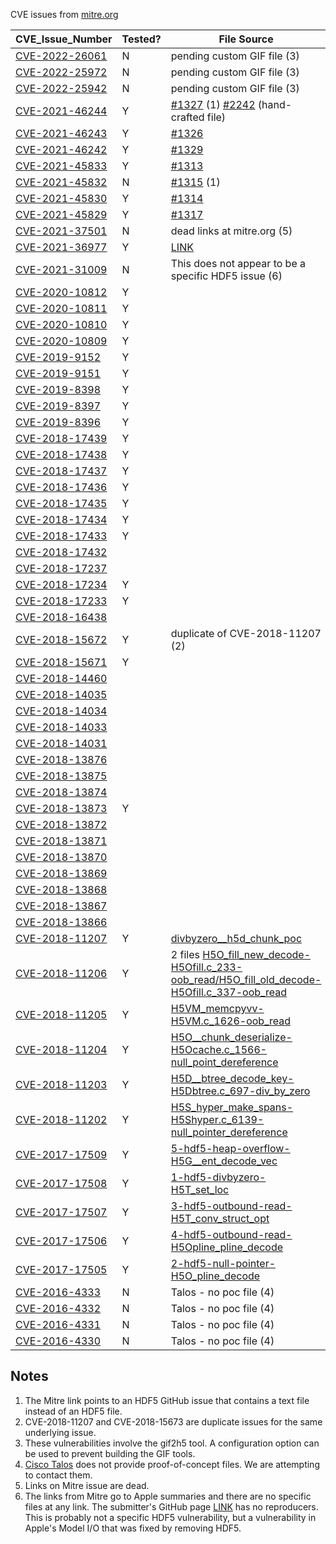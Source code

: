 CVE issues from [mitre.org](https://cve.mitre.org/cgi-bin/cvekey.cgi?keyword=HDF5)

| CVE\_Issue\_Number | Tested? | File Source |
|---------|---------|---------|
|[CVE-2022-26061](https://cve.mitre.org/cgi-bin/cvename.cgi?name=CVE-2022-26061)|N|pending custom GIF file (3)|
|[CVE-2022-25972](https://cve.mitre.org/cgi-bin/cvename.cgi?name=CVE-2022-25972)|N|pending custom GIF file (3)|
|[CVE-2022-25942](https://cve.mitre.org/cgi-bin/cvename.cgi?name=CVE-2022-25942)|N|pending custom GIF file (3)|
|[CVE-2021-46244](https://cve.mitre.org/cgi-bin/cvename.cgi?name=CVE-2021-46244)|Y|[#1327](https://github.com/HDFGroup/hdf5/issues/1327) (1) [#2242](https://github.com/HDFGroup/hdf5/issues/2242) (hand-crafted file)|
|[CVE-2021-46243](https://cve.mitre.org/cgi-bin/cvename.cgi?name=CVE-2021-46243)|Y|[#1326](https://github.com/HDFGroup/hdf5/issues/1326)|
|[CVE-2021-46242](https://cve.mitre.org/cgi-bin/cvename.cgi?name=CVE-2021-46242)|Y|[#1329](https://github.com/HDFGroup/hdf5/issues/1329)|
|[CVE-2021-45833](https://cve.mitre.org/cgi-bin/cvename.cgi?name=CVE-2021-45833)|Y|[#1313](https://github.com/HDFGroup/hdf5/issues/1313)|
|[CVE-2021-45832](https://cve.mitre.org/cgi-bin/cvename.cgi?name=CVE-2021-45832)|N|[#1315](https://github.com/HDFGroup/hdf5/issues/1315) (1)|
|[CVE-2021-45830](https://cve.mitre.org/cgi-bin/cvename.cgi?name=CVE-2021-45830)|Y|[#1314](https://github.com/HDFGroup/hdf5/issues/1314)|
|[CVE-2021-45829](https://cve.mitre.org/cgi-bin/cvename.cgi?name=CVE-2021-45829)|Y|[#1317](https://github.com/HDFGroup/hdf5/issues/1317)|
|[CVE-2021-37501](https://cve.mitre.org/cgi-bin/cvename.cgi?name=CVE-2021-37501)|N|dead links at mitre.org (5)|
|[CVE-2021-36977](https://cve.mitre.org/cgi-bin/cvename.cgi?name=CVE-2021-36977)|Y|[LINK](https://bugs.chromium.org/p/oss-fuzz/issues/detail?id=31265)|
|[CVE-2021-31009](https://cve.mitre.org/cgi-bin/cvename.cgi?name=CVE-2021-31009)|N|This does not appear to be a specific HDF5 issue (6)|
|[CVE-2020-10812](https://cve.mitre.org/cgi-bin/cvename.cgi?name=CVE-2020-10812)|Y||
|[CVE-2020-10811](https://cve.mitre.org/cgi-bin/cvename.cgi?name=CVE-2020-10811)|Y||
|[CVE-2020-10810](https://cve.mitre.org/cgi-bin/cvename.cgi?name=CVE-2020-10810)|Y||
|[CVE-2020-10809](https://cve.mitre.org/cgi-bin/cvename.cgi?name=CVE-2020-10809)|Y||
|[CVE-2019-9152](https://cve.mitre.org/cgi-bin/cvename.cgi?name=CVE-2019-9152)|Y||
|[CVE-2019-9151](https://cve.mitre.org/cgi-bin/cvename.cgi?name=CVE-2019-9151)|Y||
|[CVE-2019-8398](https://cve.mitre.org/cgi-bin/cvename.cgi?name=CVE-2019-8398)|Y||
|[CVE-2019-8397](https://cve.mitre.org/cgi-bin/cvename.cgi?name=CVE-2019-8397)|Y||
|[CVE-2019-8396](https://cve.mitre.org/cgi-bin/cvename.cgi?name=CVE-2019-8396)|Y||
|[CVE-2018-17439](https://cve.mitre.org/cgi-bin/cvename.cgi?name=CVE-2018-17439)|Y||
|[CVE-2018-17438](https://cve.mitre.org/cgi-bin/cvename.cgi?name=CVE-2018-17438)|Y||
|[CVE-2018-17437](https://cve.mitre.org/cgi-bin/cvename.cgi?name=CVE-2018-17437)|Y||
|[CVE-2018-17436](https://cve.mitre.org/cgi-bin/cvename.cgi?name=CVE-2018-17436)|Y||
|[CVE-2018-17435](https://cve.mitre.org/cgi-bin/cvename.cgi?name=CVE-2018-17435)|Y||
|[CVE-2018-17434](https://cve.mitre.org/cgi-bin/cvename.cgi?name=CVE-2018-17434)|Y||
|[CVE-2018-17433](https://cve.mitre.org/cgi-bin/cvename.cgi?name=CVE-2018-17433)|Y||
|[CVE-2018-17432](https://cve.mitre.org/cgi-bin/cvename.cgi?name=CVE-2018-17432)|||
|[CVE-2018-17237](https://cve.mitre.org/cgi-bin/cvename.cgi?name=CVE-2018-17237)|||
|[CVE-2018-17234](https://cve.mitre.org/cgi-bin/cvename.cgi?name=CVE-2018-17234)|Y||
|[CVE-2018-17233](https://cve.mitre.org/cgi-bin/cvename.cgi?name=CVE-2018-17233)|Y||
|[CVE-2018-16438](https://cve.mitre.org/cgi-bin/cvename.cgi?name=CVE-2018-16438)|||
|[CVE-2018-15672](https://cve.mitre.org/cgi-bin/cvename.cgi?name=CVE-2018-15672)|Y|duplicate of CVE-2018-11207 (2)|
|[CVE-2018-15671](https://cve.mitre.org/cgi-bin/cvename.cgi?name=CVE-2018-15671)|Y||
|[CVE-2018-14460](https://cve.mitre.org/cgi-bin/cvename.cgi?name=CVE-2018-14460)|||
|[CVE-2018-14035](https://cve.mitre.org/cgi-bin/cvename.cgi?name=CVE-2018-14035)|||
|[CVE-2018-14034](https://cve.mitre.org/cgi-bin/cvename.cgi?name=CVE-2018-14034)|||
|[CVE-2018-14033](https://cve.mitre.org/cgi-bin/cvename.cgi?name=CVE-2018-14033)|||
|[CVE-2018-14031](https://cve.mitre.org/cgi-bin/cvename.cgi?name=CVE-2018-14031)|||
|[CVE-2018-13876](https://cve.mitre.org/cgi-bin/cvename.cgi?name=CVE-2018-13876)|||
|[CVE-2018-13875](https://cve.mitre.org/cgi-bin/cvename.cgi?name=CVE-2018-13875)|||
|[CVE-2018-13874](https://cve.mitre.org/cgi-bin/cvename.cgi?name=CVE-2018-13874)|||
|[CVE-2018-13873](https://cve.mitre.org/cgi-bin/cvename.cgi?name=CVE-2018-13873)|Y||
|[CVE-2018-13872](https://cve.mitre.org/cgi-bin/cvename.cgi?name=CVE-2018-13872)|||
|[CVE-2018-13871](https://cve.mitre.org/cgi-bin/cvename.cgi?name=CVE-2018-13871)|||
|[CVE-2018-13870](https://cve.mitre.org/cgi-bin/cvename.cgi?name=CVE-2018-13870)|||
|[CVE-2018-13869](https://cve.mitre.org/cgi-bin/cvename.cgi?name=CVE-2018-13869)|||
|[CVE-2018-13868](https://cve.mitre.org/cgi-bin/cvename.cgi?name=CVE-2018-13868)|||
|[CVE-2018-13867](https://cve.mitre.org/cgi-bin/cvename.cgi?name=CVE-2018-13867)|||
|[CVE-2018-13866](https://cve.mitre.org/cgi-bin/cvename.cgi?name=CVE-2018-13866)|||
|[CVE-2018-11207](https://cve.mitre.org/cgi-bin/cvename.cgi?name=CVE-2018-11207)|Y|[divbyzero__h5d_chunk_poc](https://github.com/SegfaultMasters/covering360/blob/master/HDF5/DivByZero__H5D_chunk_POC)|
|[CVE-2018-11206](https://cve.mitre.org/cgi-bin/cvename.cgi?name=CVE-2018-11206)|Y|2 files [H5O_fill_new_decode-H5Ofill.c_233-oob_read/H5O_fill_old_decode-H5Ofill.c_337-oob_read](https://github.com/Twi1ight/fuzzing-pocs/tree/master/hdf5)|
|[CVE-2018-11205](https://cve.mitre.org/cgi-bin/cvename.cgi?name=CVE-2018-11205)|Y|[H5VM_memcpyvv-H5VM.c_1626-oob_read](https://github.com/Twi1ight/fuzzing-pocs/tree/master/hdf5)|
|[CVE-2018-11204](https://cve.mitre.org/cgi-bin/cvename.cgi?name=CVE-2018-11204)|Y|[H5O__chunk_deserialize-H5Ocache.c_1566-null_point_dereference](https://github.com/Twi1ight/fuzzing-pocs/tree/master/hdf5)|
|[CVE-2018-11203](https://cve.mitre.org/cgi-bin/cvename.cgi?name=CVE-2018-11203)|Y|[H5D__btree_decode_key-H5Dbtree.c_697-div_by_zero](https://github.com/Twi1ight/fuzzing-pocs/tree/master/hdf5)|
|[CVE-2018-11202](https://cve.mitre.org/cgi-bin/cvename.cgi?name=CVE-2018-11202)|Y|[H5S_hyper_make_spans-H5Shyper.c_6139-null_pointer_dereference](https://github.com/Twi1ight/fuzzing-pocs/tree/master/hdf5)|
|[CVE-2017-17509](https://cve.mitre.org/cgi-bin/cvename.cgi?name=CVE-2017-17509)|Y|[5-hdf5-heap-overflow-H5G__ent_decode_vec](https://github.com/xiaoqx/pocs/blob/master/hdf5)|
|[CVE-2017-17508](https://cve.mitre.org/cgi-bin/cvename.cgi?name=CVE-2017-17508)|Y|[1-hdf5-divbyzero-H5T_set_loc](https://github.com/xiaoqx/pocs/tree/master/hdf5)|
|[CVE-2017-17507](https://cve.mitre.org/cgi-bin/cvename.cgi?name=CVE-2017-17507)|Y|[3-hdf5-outbound-read-H5T_conv_struct_opt](https://github.com/xiaoqx/pocs/tree/master/hdf5)|
|[CVE-2017-17506](https://cve.mitre.org/cgi-bin/cvename.cgi?name=CVE-2017-17506)|Y|[4-hdf5-outbound-read-H5Opline_pline_decode](https://github.com/xiaoqx/pocs/tree/master/hdf5)|
|[CVE-2017-17505](https://cve.mitre.org/cgi-bin/cvename.cgi?name=CVE-2017-17505)|Y|[2-hdf5-null-pointer-H5O_pline_decode](https://github.com/xiaoqx/pocs/tree/master/hdf5)|
|[CVE-2016-4333](https://cve.mitre.org/cgi-bin/cvename.cgi?name=CVE-2016-4333)|N|Talos - no poc file (4)|
|[CVE-2016-4332](https://cve.mitre.org/cgi-bin/cvename.cgi?name=CVE-2016-4332)|N|Talos - no poc file (4)|
|[CVE-2016-4331](https://cve.mitre.org/cgi-bin/cvename.cgi?name=CVE-2016-4331)|N|Talos - no poc file (4)|
|[CVE-2016-4330](https://cve.mitre.org/cgi-bin/cvename.cgi?name=CVE-2016-4330)|N|Talos - no poc file (4)|

## Notes
1. The Mitre link points to an HDF5 GitHub issue that contains a text file instead of an HDF5 file.
2. CVE-2018-11207 and CVE-2018-15673 are duplicate issues for the same underlying issue.
3. These vulnerabilities involve the gif2h5 tool. A configuration option can be used to prevent building the GIF tools.
4. [Cisco Talos](https://talosintelligence.com/vulnerability_reports) does not provide proof-of-concept files. We are attempting to contact them.
5. Links on Mitre issue are dead.
6. The links from Mitre go to Apple summaries and there are no specific files at any link. The submitter's GitHub page [LINK](https://github.com/jhftss) has no reproducers. This is probably not a specific HDF5 vulnerability, but a vulnerability in Apple's Model I/O that was fixed by removing HDF5.
